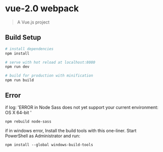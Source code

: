 # vue-2.0 webpack 

> A Vue.js project

## Build Setup

``` bash
# install dependencies
npm install

# serve with hot reload at localhost:8080
npm run dev

# build for production with minification
npm run build
```

## Error

if log: 'ERROR in Node Sass does not yet support your current environment: OS X 64-bit '
```
npm rebuild node-sass
```
if in windows error, 
Install the build tools with this one-liner. Start PowerShell as Administrator and run:
```
npm install --global windows-build-tools
```
